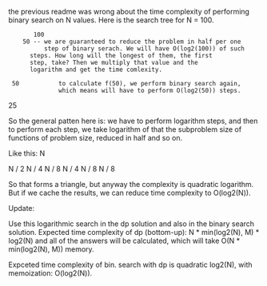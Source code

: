 the previous readme was wrong about the time complexity of performing
binary search on N values. Here is the search tree for N = 100.

           100
	    50 -- we are guaranteed to reduce the problem in half per one
	          step of binary serach. We will have O(log2(100)) of such
		  steps. How long will the longest of them, the first
		  step, take? Then we multiply that value and the
		  logarithm and get the time comlexity.

     50           to calculate f(50), we perform binary search again,
                  which means will have to perform O(log2(50)) steps.
   25

So the general patten here is: we have to perform logarithm steps, and
then to perform each step, we take logarithm of that the subproblem size
of functions of problem size, reduced in half and so on.

Like this:
   N

   N / 2
            N / 4
	            N / 8
   N / 4
            N / 8
   N / 8

So that forms a triangle, but anyway the complexity is quadratic
logarithm. But if we cache the results, we can reduce time complexity to
O(log2(N)).

Update:

Use this logarithmic search in the dp solution and also in the binary
search solution.
Expected time complexity of dp (bottom-up): N * min(log2(N), M) * log2(N)
and all of the answers will be calculated, which will take
O(N * min(log2(N), M)) memory.

Expceted time complexity of bin. search with dp is quadratic log2(N),
with memoization: O(log2(N)).